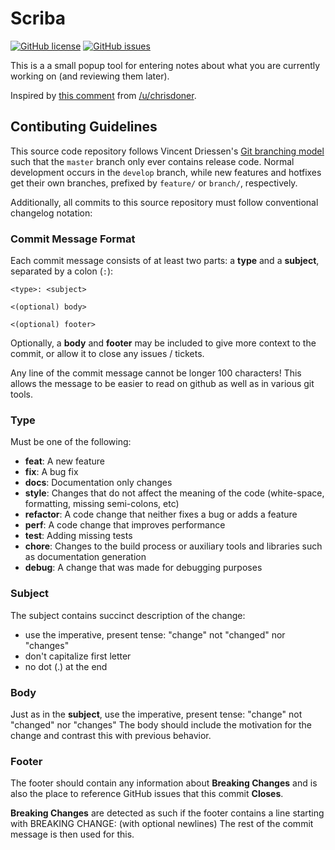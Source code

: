 # Scriba

[![GitHub license](https://img.shields.io/badge/license-Apache%202-blue.svg)](https://raw.githubusercontent.com/FuzzyWuzzie/Scriba/master/LICENSE) [![GitHub issues](https://img.shields.io/github/issues/FuzzyWuzzie/Scriba.svg)](https://github.com/FuzzyWuzzie/Scriba/issues)

This is a a small popup tool for entering notes about what you are currently working on (and reviewing them later).

Inspired by [this comment](https://www.reddit.com/r/programming/comments/4otbqr/programmer_interrupted/d4fji2g) from [/u/chrisdoner](https://www.reddit.com/user/chrisdoner).

## Contibuting Guidelines

This source code repository follows Vincent Driessen's
[Git branching model](http://nvie.com/posts/a-successful-git-branching-model/) such that the
`master` branch only ever contains release code. Normal development occurs in the `develop` branch,
while new features and hotfixes get their own branches, prefixed by `feature/` or `branch/`,
respectively.

Additionally, all commits to this source repository must follow conventional changelog notation:

### Commit Message Format

Each commit message consists of at least two parts: a **type** and a **subject**, separated by a colon (`:`):

```
<type>: <subject>

<(optional) body>

<(optional) footer>
```

Optionally, a **body** and **footer** may be included to give more context to the commit, or allow it to
close any issues / tickets.

Any line of the commit message cannot be longer 100 characters! This allows the message to be easier
to read on github as well as in various git tools.

### Type

Must be one of the following:

* **feat**: A new feature
* **fix**: A bug fix
* **docs**: Documentation only changes
* **style**: Changes that do not affect the meaning of the code (white-space, formatting, missing
  semi-colons, etc)
* **refactor**: A code change that neither fixes a bug or adds a feature
* **perf**: A code change that improves performance
* **test**: Adding missing tests
* **chore**: Changes to the build process or auxiliary tools and libraries such as documentation
  generation
* **debug**: A change that was made for debugging purposes

### Subject

The subject contains succinct description of the change:

* use the imperative, present tense: "change" not "changed" nor "changes"
* don't capitalize first letter
* no dot (.) at the end

### Body

Just as in the **subject**, use the imperative, present tense: "change" not "changed" nor "changes"
The body should include the motivation for the change and contrast this with previous behavior.

### Footer

The footer should contain any information about **Breaking Changes** and is also the place to
reference GitHub issues that this commit **Closes**.

**Breaking Changes** are detected as such if the footer contains a line starting with BREAKING CHANGE:
(with optional newlines) The rest of the commit message is then used for this.